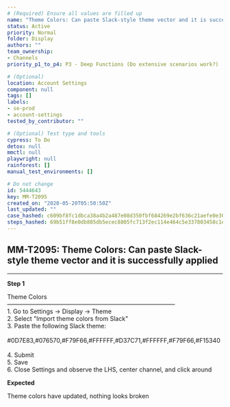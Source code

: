 ```yaml
---
# (Required) Ensure all values are filled up
name: "Theme Colors: Can paste Slack-style theme vector and it is successfully applied"
status: Active
priority: Normal
folder: Display
authors: ""
team_ownership:
- Channels
priority_p1_to_p4: P3 - Deep Functions (Do extensive scenarios work?)

# (Optional)
location: Account Settings
component: null
tags: []
labels:
- se-prod
- account-settings
tested_by_contributor: ""

# (Optional) Test type and tools
cypress: To Do
detox: null
mmctl: null
playwright: null
rainforest: []
manual_test_environments: []

# Do not change
id: 5444643
key: MM-T2095
created_on: "2020-05-20T05:50:50Z"
last_updated: ""
case_hashed: c609bf8fc1dbca38a4b2a487e08d350fbf684269e2bf636c21aefe0e300076c7c64c27b927751ae3e1769b0888fe7ec2
steps_hashed: 69b51ff8e0db805db5ecec8805fc713f2ec114e464c5e337803458c1e3babafa45ef8bc5a7e60b28ee8bcb00aed4f42c
---
```


<!-- (Auto-generated) Based on frontmatter's "key" and "name" -->

## MM-T2095: Theme Colors: Can paste Slack-style theme vector and it is successfully applied

---

**Step 1**

Theme Colors\
————————————————————————————\
1\. Go to Settings -> Display -> Theme\
2\. Select "Import theme colors from Slack"\
3\. Paste the following Slack theme:\
\
\#0D7E83,#076570,#F79F66,#FFFFFF,#D37C71,#FFFFFF,#F79F66,#F15340\
\
4\. Submit\
5\. Save\
6\. Close Settings and observe the LHS, center channel, and click around

**Expected**

Theme colors have updated, nothing looks broken
